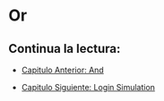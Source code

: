 # Or

## Continua la lectura:

- [Capitulo Anterior: And](./../18_And)

- [Capitulo Siguiente: Login Simulation](./../20_Login-Simulation)
